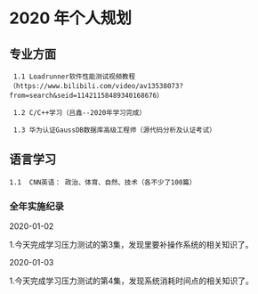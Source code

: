 # 2020 年个人规划
 

## 专业方面

  
     1.1 Loadrunner软件性能测试视频教程（https://www.bilibili.com/video/av13538073?from=search&seid=11421158489340168676）

     1.2 C/C++学习（吕鑫--2020年学习完成）

     1.3 华为认证GaussDB数据库高级工程师（源代码分析及认证考试）




## 语言学习
  
    1.1  CNN英语： 政治、体育、自然、技术（各不少了100篇）




### 全年实施纪录

2020-01-02

1.今天完成学习压力测试的第3集，发现里要补操作系统的相关知识了。

2020-01-03

 1.今天完成学习压力测试的第4集，发现系统消耗时间点的相关知识了。





